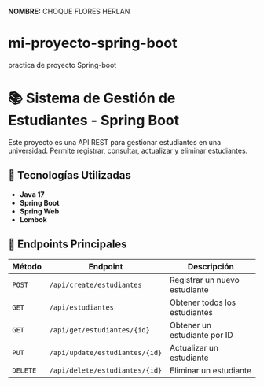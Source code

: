 **NOMBRE:** CHOQUE FLORES HERLAN 

# mi-proyecto-spring-boot
practica de proyecto Spring-boot

# 📚 Sistema de Gestión de Estudiantes - Spring Boot

Este proyecto es una API REST para gestionar estudiantes en una universidad. Permite registrar, consultar, actualizar y eliminar estudiantes.

## 🚀 Tecnologías Utilizadas
- **Java 17**
- **Spring Boot**
- **Spring Web**
- **Lombok**

## 📝 Endpoints Principales

| Método  | Endpoint                           | Descripción                 |
|---------|------------------------------------|-----------------------------|
| `POST`  | `/api/create/estudiantes`         | Registrar un nuevo estudiante |
| `GET`   | `/api/estudiantes`                | Obtener todos los estudiantes |
| `GET`   | `/api/get/estudiantes/{id}`       | Obtener un estudiante por ID |
| `PUT`   | `/api/update/estudiantes/{id}`    | Actualizar un estudiante    |
| `DELETE`| `/api/delete/estudiantes/{id}`    | Eliminar un estudiante      |



